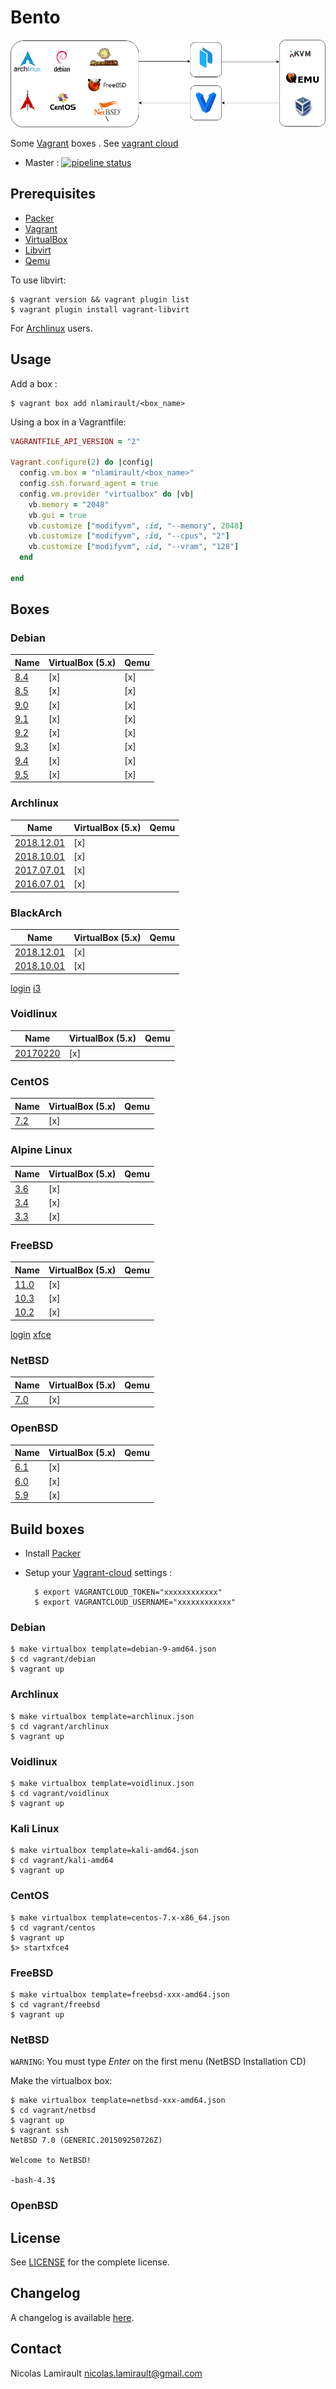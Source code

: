 # Bento

![bento](img/bento_process.png)

Some [Vagrant][] boxes . See [vagrant cloud](https://app.vagrantup.com/nlamirault)

* Master : [![pipeline status](https://gitlab.com/nicolas-lamirault/bento/badges/master/pipeline.svg)](https://gitlab.com/nicolas-lamirault/bento/commits/master)


## Prerequisites

* [Packer][]
* [Vagrant][]
* [VirtualBox][]
* [Libvirt][]
* [Qemu][]

To use libvirt:

```shell
$ vagrant version && vagrant plugin list
$ vagrant plugin install vagrant-libvirt
```

For [Archlinux](https://wiki.archlinux.org/index.php/Vagrant#vagrant-libvirt) users.

## Usage

Add a box :

```shell
$ vagrant box add nlamirault/<box_name>
```

Using a box in a Vagrantfile:

```ruby
VAGRANTFILE_API_VERSION = "2"

Vagrant.configure(2) do |config|
  config.vm.box = "nlamirault/<box_name>"
  config.ssh.forward_agent = true
  config.vm.provider "virtualbox" do |vb|
    vb.memory = "2048"
    vb.gui = true
    vb.customize ["modifyvm", :id, "--memory", 2048]
    vb.customize ["modifyvm", :id, "--cpus", "2"]
    vb.customize ["modifyvm", :id, "--vram", "128"]
  end

end
```

## Boxes

### Debian

| Name           | VirtualBox (5.x) | Qemu  |
| -------------- | -----------------|-------|
| [8.4][D8.4]    | [x]              | [x]   |
| [8.5][D8.5]    | [x]              | [x]   |
| [9.0][D9.0]    | [x]              | [x]   |
| [9.1][D9.1]    | [x]              | [x]   |
| [9.2][D9.2]    | [x]              | [x]   |
| [9.3][D9.3]    | [x]              | [x]   |
| [9.4][D9.4]    | [x]              | [x]   |
| [9.5][D9.5]    | [x]              | [x]   |

### Archlinux

| Name                           | VirtualBox (5.x) | Qemu  |
| ------------------------------ | -----------------|-------|
| [2018.12.01][Arch2018.12.01]   | [x]              |       |
| [2018.10.01][Arch2018.10.01]   | [x]              |       |
| [2017.07.01][Arch2017.07.01]   | [x]              |       |
| [2016.07.01][Arch2016.07.01]   | [x]              |       |

### BlackArch

| Name                                | VirtualBox (5.x) | Qemu  |
| ----------------------------------- | -----------------|-------|
| [2018.12.01][BlackArch2018.12.01]   | [x]              |       |
| [2018.10.01][BlackArch2018.10.01]   | [x]              |       |

[login](screenshots/blackarch_login.png)
[i3](screenshots/blackarch_i3.png)

### Voidlinux

| Name                                | VirtualBox (5.x) | Qemu  |
| ----------------------------------- | -----------------|-------|
| [20170220][Voidlinux20170220]       | [x]              |       |

### CentOS

| Name                  | VirtualBox (5.x) | Qemu  |
| --------------------- | -----------------|-------|
| [7.2][C72]            | [x]              |       |

### Alpine Linux

| Name                  | VirtualBox (5.x) | Qemu  |
| --------------------- | -----------------|-------|
| [3.6][Alpine3.6]      | [x]              |       |
| [3.4][Alpine3.4]      | [x]              |       |
| [3.3][Alpine3.3]      | [x]              |       |

### FreeBSD

| Name                  | VirtualBox (5.x) | Qemu  |
| --------------------- | -----------------|-------|
| [11.0][FBSD110]       | [x]              |       |
| [10.3][FBSD103]       | [x]              |       |
| [10.2][FBSD102]       | [x]              |       |

[login](screenshots/freebsd12_login.png)
[xfce](screenshots/freebsd12_xfce.png)

### NetBSD

| Name                  | VirtualBox (5.x) | Qemu  |
| --------------------- | -----------------|-------|
| [7.0][NBSD70]         | [x]              |       |

### OpenBSD

| Name                  | VirtualBox (5.x) | Qemu  |
| --------------------- | -----------------|-------|
| [6.1][OBSD61]         | [x]              |       |
| [6.0][OBSD60]         | [x]              |       |
| [5.9][OBSD59]         | [x]              |       |


## Build boxes

* Install [Packer][]

* Setup your [Vagrant-cloud](https://app.vagrantup.com/) settings :

        $ export VAGRANTCLOUD_TOKEN="xxxxxxxxxxxx"
        $ export VAGRANTCLOUD_USERNAME="xxxxxxxxxxxx"

### Debian

    $ make virtualbox template=debian-9-amd64.json
    $ cd vagrant/debian
    $ vagrant up

### Archlinux

    $ make virtualbox template=archlinux.json
    $ cd vagrant/archlinux
    $ vagrant up

### Voidlinux

    $ make virtualbox template=voidlinux.json
    $ cd vagrant/voidlinux
    $ vagrant up

### Kali Linux

    $ make virtualbox template=kali-amd64.json
    $ cd vagrant/kali-amd64
    $ vagrant up

### CentOS

    $ make virtualbox template=centos-7.x-x86_64.json
    $ cd vagrant/centos
    $ vagrant up
    $> startxfce4

### FreeBSD

    $ make virtualbox template=freebsd-xxx-amd64.json
    $ cd vagrant/freebsd
    $ vagrant up

### NetBSD

`WARNING`: You must type *Enter* on the first menu (NetBSD Installation CD)

Make the virtualbox box:

    $ make virtualbox template=netbsd-xxx-amd64.json
    $ cd vagrant/netbsd
    $ vagrant up
    $ vagrant ssh
    NetBSD 7.0 (GENERIC.201509250726Z)

    Welcome to NetBSD!

    -bash-4.3$

### OpenBSD




## License

See [LICENSE][] for the complete license.


## Changelog

A changelog is available [here](ChangeLog.md).


## Contact

Nicolas Lamirault <nicolas.lamirault@gmail.com>



[LICENSE]: https://github.com/nlamirault/bento/blob/master/LICENSE

[Packer]: https://www.packer.io
[Vagrant]: https://www.vagrantup.com

[VirtualBox]: https://www.virtualbox.org
[Libvirt]: https://libvirt.org/
[Qemu]: https://www.qemu.org/

[D8]: https://app.vagrantup.com/nlamirault/boxes/debian-8
[D8.4]: https://app.vagrantup.com/nlamirault/boxes/debian-8/versions/8.4
[D8.5]: https://app.vagrantup.com/nlamirault/boxes/debian-8/versions/8.5

[D9]: https://app.vagrantup.com/nlamirault/boxes/debian-9
[D9.0]: https://app.vagrantup.com/nlamirault/boxes/debian-9/versions/9.0
[D9.1]: https://app.vagrantup.com/nlamirault/boxes/debian-9/versions/9.1
[D9.2]: https://app.vagrantup.com/nlamirault/boxes/debian-9/versions/9.2
[D9.3]: https://app.vagrantup.com/nlamirault/boxes/debian-9/versions/9.3
[D9.4]: https://app.vagrantup.com/nlamirault/boxes/debian-9/versions/9.4
[D9.5]: https://app.vagrantup.com/nlamirault/boxes/debian-9/versions/9.5

[Arch]: https://app.vagrantup.com/nlamirault/boxes/archlinux
[Arch2018.12.01]: https://app.vagrantup.com/nlamirault/boxes/archlinux/versions/2018.12.01
[Arch2018.10.01]: https://app.vagrantup.com/nlamirault/boxes/archlinux/versions/2018.10.01
[Arch2017.07.01]: https://app.vagrantup.com/nlamirault/boxes/archlinux/versions/2017.07.01
[Arch2016.07.01]: https://app.vagrantup.com/nlamirault/boxes/archlinux/versions/2016.07.01

[BlackArch]: https://app.vagrantup.com/nlamirault/boxes/blackarch
[BlackArch2018.10.01]: https://app.vagrantup.com/nlamirault/boxes/blackarch/versions/2018.10.01
[BlackArch2018.12.01]: https://app.vagrantup.com/nlamirault/boxes/blackarch/versions/2018.12.01

[Void]: https://app.vagrantup.com/nlamirault/boxes/voidlinux
[Voidlinux20170220]: https://app.vagrantup.com/nlamirault/boxes/voidlinux/versions/20170220

[Kali]: https://app.vagrantup.com/nlamirault/boxes/kali

[U1510]: https://app.vagrantup.com/nlamirault/boxes/ubuntu-15.10

[C72]: https://app.vagrantup.com/nlamirault/boxes/centos-7.2

[N1412]: https://app.vagrantup.com/nlamirault/boxes/nixos-1412

[FBSD102]: https://app.vagrantup.com/nlamirault/boxes/freebsd-10.3
[FBSD103]: https://app.vagrantup.com/nlamirault/boxes/freebsd-10.2
[FBSD110]: https://app.vagrantup.com/nlamirault/boxes/freebsd-11.0

[NBSD70]: https://app.vagrantup.com/nlamirault/boxes/netbsd-7.0

[OBSD59]: https://app.vagrantup.com/nlamirault/boxes/openbsd-5.9
[OBSD60]: https://app.vagrantup.com/nlamirault/boxes/openbsd-6.0
[OBSD61]: https://app.vagrantup.com/nlamirault/boxes/openbsd-6.1

[Alpine3.3]: https://app.vagrantup.com/nlamirault/boxes/alpine-3.3
[Alpine3.4]: https://app.vagrantup.com/nlamirault/boxes/alpine-3.4
[Alpine3.6]: https://app.vagrantup.com/nlamirault/boxes/alpine-3.6

[BlackArch]: https://blackarch.org/
